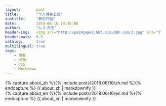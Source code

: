 ```yaml
---
layout:       post
title:        "个人博客上线"
subtitle:     "新的开始"
date:         2018-06-10 14:36:00
author:       "G.J.先生"
header-img:   <img src="http://pa59gape3.bkt.clouddn.com/2.jpg" alt="个人博客上线" width="0" height="0" />
header-mask:  0.3
catalog:      true
multilingual: true
tags:
    - 博客
    - HTML
    - CSS
    - Markdown
---
```


<!-- Chinese Version -->
<div class="zh post-container">
    {% capture about_zh %}{% include posts/2018.06/10/zh.md %}{% endcapture %}
    {{ about_zh | markdownify }}
</div>

<!-- English Version -->
<div class="en post-container">
    {% capture about_en %}{% include posts/2018.06/10/en.md %}{% endcapture %}
    {{ about_en | markdownify }}
</div>
